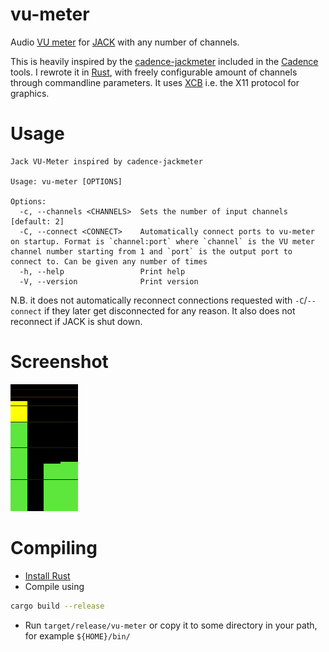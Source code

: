 # vu-meter
Audio [VU meter](https://en.wikipedia.org/wiki/VU_meter) for [JACK](https://jackaudio.org/) with any number of channels.

This is heavily inspired by the [cadence-jackmeter](https://github.com/falkTX/Cadence/blob/master/c%2B%2B/widgets/digitalpeakmeter.cpp) included in the [Cadence](https://github.com/falkTX/Cadence) tools. I rewrote it in [Rust](https://www.rust-lang.org/), with freely configurable amount of channels through commandline parameters. It uses [XCB](https://en.wikipedia.org/wiki/XCB) i.e. the X11 protocol for graphics.

# Usage

```
Jack VU-Meter inspired by cadence-jackmeter

Usage: vu-meter [OPTIONS]

Options:
  -c, --channels <CHANNELS>  Sets the number of input channels [default: 2]
  -C, --connect <CONNECT>    Automatically connect ports to vu-meter on startup. Format is `channel:port` where `channel` is the VU meter channel number starting from 1 and `port` is the output port to connect to. Can be given any number of times
  -h, --help                 Print help
  -V, --version              Print version
```
N.B. it does not automatically reconnect connections requested with `-C`/`--connect` if they later get disconnected for any reason. It also does not reconnect if JACK is shut down.

# Screenshot

![](vu-meter.png)

# Compiling

* [Install Rust](https://www.rust-lang.org/tools/install)
* Compile using 
```sh
cargo build --release
```
* Run `target/release/vu-meter` or copy it to some directory in your path, for example `${HOME}/bin/`
